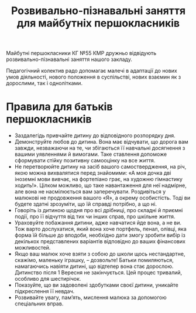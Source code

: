 ﻿---
title: Розвивально-пізнавальні заняття для майбутніх першокласників
---

Майбутні першокласники КГ №55 КМР дружньо відвідують розвивально-пізнавальні заняття нашого закладу.

Педагогічний колектив радо допомагає малечі в адаптації до нових умов діяльності, нового положення в суспільстві, нових взаємин як з дорослими, так і однолітками.

# Правила для батьків першокласників

- Заздалегідь привчайте дитину до відповідного розпорядку дня.
- Демонструйте любов до дитина. Вона має відчувати, що дорога вам завжди, незважаючи на те, чи збігаються її навчальні досягнення з вашими уявленнями й вимогами. Таке ставлення допоможе сформувати стійку позитивну самооцінку на все життя.
- Не перетворюйте дитину на засіб вашого самоствердження, на річ, якою можна вихвалятися перед знайомими: «А моя дочка дві іноземні мови вивчає, на фортепіано грає, на художню гімнастику ходить!». Цілком можливо, що таке навантаження для неї надмірне, але вона не насмілюється вам заперечувати. Роздивіться у малюкові не продовження вашого «Я», а окрему особистість. Тоді ви будете здатні зрозуміти, що їй справді потрібно, а що ні.
- Говоріть із дитиною щодня про всі дрібниці, про складні й приємні події, про її відчуття від тих чи інших справ, про шкільне життя.
- Ураховуйте побажання дитини, адже навчатися йде вона, а не ви. Тож варто дослухатися, який вона хоче портфель, пенал, олівці, яка форма їй більше до вподоби, необхідно дати змогу зробити вибір із декількох представлених варіантів відповідно до ваших фінансових можливостей.
- Якщо ваш малюк хоче взяти з собою до школи щось нестандартне, скажімо, маленьку іграшку, – дозвольте! Батьки помиляються, намагаючись навіяти дитині, що відтепер вона стає дорослою. Дитинство після 1 Вересня не закінчується. Цей процес тривалий, особливо для шестирічок.
- Показуйте, що ви задоволені здобутками своєї дитини, уникайте підкреслення її невдач.
- Розвивайте увагу, пам’ять, мислення малюка за допомогою спеціальних вправ.

<slideshow />
